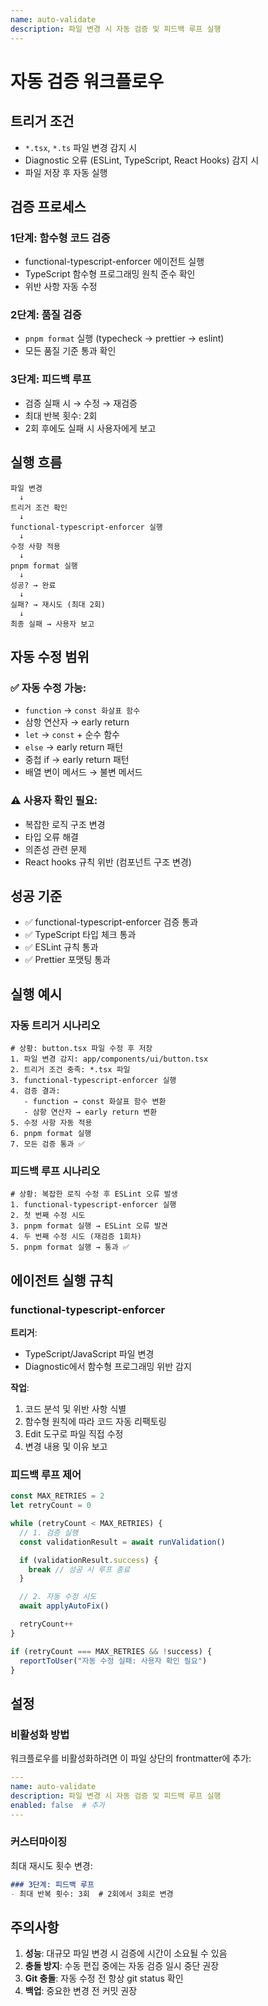 ```yaml
---
name: auto-validate
description: 파일 변경 시 자동 검증 및 피드백 루프 실행
---
```


# 자동 검증 워크플로우

## 트리거 조건
- `*.tsx`, `*.ts` 파일 변경 감지 시
- Diagnostic 오류 (ESLint, TypeScript, React Hooks) 감지 시
- 파일 저장 후 자동 실행

## 검증 프로세스

### 1단계: 함수형 코드 검증
- functional-typescript-enforcer 에이전트 실행
- TypeScript 함수형 프로그래밍 원칙 준수 확인
- 위반 사항 자동 수정

### 2단계: 품질 검증
- `pnpm format` 실행 (typecheck → prettier → eslint)
- 모든 품질 기준 통과 확인

### 3단계: 피드백 루프
- 검증 실패 시 → 수정 → 재검증
- 최대 반복 횟수: 2회
- 2회 후에도 실패 시 사용자에게 보고

## 실행 흐름
```
파일 변경
  ↓
트리거 조건 확인
  ↓
functional-typescript-enforcer 실행
  ↓
수정 사항 적용
  ↓
pnpm format 실행
  ↓
성공? → 완료
  ↓
실패? → 재시도 (최대 2회)
  ↓
최종 실패 → 사용자 보고
```

## 자동 수정 범위

### ✅ 자동 수정 가능:
- `function` → `const 화살표 함수`
- 삼항 연산자 → early return
- `let` → `const` + 순수 함수
- `else` → early return 패턴
- 중첩 if → early return 패턴
- 배열 변이 메서드 → 불변 메서드

### ⚠️ 사용자 확인 필요:
- 복잡한 로직 구조 변경
- 타입 오류 해결
- 의존성 관련 문제
- React hooks 규칙 위반 (컴포넌트 구조 변경)

## 성공 기준
- ✅ functional-typescript-enforcer 검증 통과
- ✅ TypeScript 타입 체크 통과
- ✅ ESLint 규칙 통과
- ✅ Prettier 포맷팅 통과

## 실행 예시

### 자동 트리거 시나리오
```
# 상황: button.tsx 파일 수정 후 저장
1. 파일 변경 감지: app/components/ui/button.tsx
2. 트리거 조건 충족: *.tsx 파일
3. functional-typescript-enforcer 실행
4. 검증 결과:
   - function → const 화살표 함수 변환
   - 삼항 연산자 → early return 변환
5. 수정 사항 자동 적용
6. pnpm format 실행
7. 모든 검증 통과 ✅
```

### 피드백 루프 시나리오
```
# 상황: 복잡한 로직 수정 후 ESLint 오류 발생
1. functional-typescript-enforcer 실행
2. 첫 번째 수정 시도
3. pnpm format 실행 → ESLint 오류 발견
4. 두 번째 수정 시도 (재검증 1회차)
5. pnpm format 실행 → 통과 ✅
```

## 에이전트 실행 규칙

### functional-typescript-enforcer
**트리거**:
- TypeScript/JavaScript 파일 변경
- Diagnostic에서 함수형 프로그래밍 위반 감지

**작업**:
1. 코드 분석 및 위반 사항 식별
2. 함수형 원칙에 따라 코드 자동 리팩토링
3. Edit 도구로 파일 직접 수정
4. 변경 내용 및 이유 보고

### 피드백 루프 제어
```typescript
const MAX_RETRIES = 2
let retryCount = 0

while (retryCount < MAX_RETRIES) {
  // 1. 검증 실행
  const validationResult = await runValidation()

  if (validationResult.success) {
    break // 성공 시 루프 종료
  }

  // 2. 자동 수정 시도
  await applyAutoFix()

  retryCount++
}

if (retryCount === MAX_RETRIES && !success) {
  reportToUser("자동 수정 실패: 사용자 확인 필요")
}
```

## 설정

### 비활성화 방법
워크플로우를 비활성화하려면 이 파일 상단의 frontmatter에 추가:
```yaml
---
name: auto-validate
description: 파일 변경 시 자동 검증 및 피드백 루프 실행
enabled: false  # 추가
---
```

### 커스터마이징
최대 재시도 횟수 변경:
```markdown
### 3단계: 피드백 루프
- 최대 반복 횟수: 3회  # 2회에서 3회로 변경
```

## 주의사항
1. **성능**: 대규모 파일 변경 시 검증에 시간이 소요될 수 있음
2. **충돌 방지**: 수동 편집 중에는 자동 검증 일시 중단 권장
3. **Git 충돌**: 자동 수정 전 항상 git status 확인
4. **백업**: 중요한 변경 전 커밋 권장
